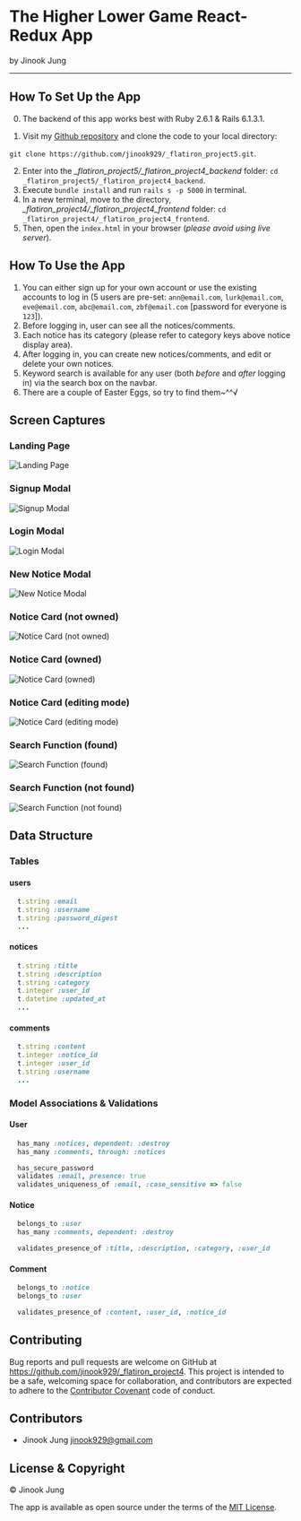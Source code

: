 # The Higher Lower Game React-Redux App

by Jinook Jung

* * * * * * * * * *

## How To Set Up the App

0. The backend of this app works best with Ruby 2.6.1 & Rails 6.1.3.1.

1. Visit my [Github repository](https://github.com/jinook929/_flatiron_project5) and clone the code to your local directory:

 `git clone https://github.com/jinook929/_flatiron_project5.git`.

2. Enter into the *_flatiron_project5/_flatiron_project4_backend* folder: `cd _flatiron_project5/_flatiron_project4_backend`.
3. Execute `bundle install` and run `rails s -p 5000` in terminal.
4. In a new terminal, move to the directory, *_flatiron_project4/_flatiron_project4_frontend* folder: `cd _flatiron_project4/_flatiron_project4_frontend`.
5. Then, open the `index.html` in your browser (*please avoid using live server*).

## How To Use the App

1. You can either sign up for your own account or use the existing accounts to log in (5 users are pre-set: `ann@email.com`, `lurk@email.com`, `eve@email.com`, `abc@email.com`, `zbf@email.com` [password for everyone is `123`]).
2. Before logging in, user can see all the notices/comments.
3. Each notice has its category (please refer to category keys above notice display area).
4. After logging in, you can create new notices/comments, and edit or delete your own notices.
5. Keyword search is available for any user (both *before* and *after* logging in) via the search box on the navbar.
6. There are a couple of Easter Eggs, so try to find them~^^√

## Screen Captures

### Landing Page

![Landing Page](./_flatiron_project4_frontend/images/01_landing.png)

### Signup Modal

![Signup Modal](./_flatiron_project4_frontend/images/02_signup_modal.png)

### Login Modal

![Login Modal](./_flatiron_project4_frontend/images/03_login_modal.png)

### New Notice Modal

![New Notice Modal](./_flatiron_project4_frontend/images/04_new_notice_modal.png)

### Notice Card (not owned)

![Notice Card (not owned)](./_flatiron_project4_frontend/images/05_notice_card.png)

### Notice Card (owned)

![Notice Card (owned)](./_flatiron_project4_frontend/images/06_notice_card_owned.png)

### Notice Card (editing mode)

![Notice Card (editing mode)](./_flatiron_project4_frontend/images/07_notice_card_edit.png)

### Search Function (found)

![Search Function (found)](./_flatiron_project4_frontend/images/08_search.png)

### Search Function (not found)

![Search Function (not found)](./_flatiron_project4_frontend/images/09_search_not_found.png)

## Data Structure

### Tables

#### users

``` ruby
  t.string :email
  t.string :username
  t.string :password_digest
  ...
```

#### notices

``` ruby
  t.string :title
  t.string :description
  t.string :category
  t.integer :user_id
  t.datetime :updated_at
  ...
```

#### comments

``` ruby
  t.string :content
  t.integer :notice_id
  t.integer :user_id
  t.string :username
  ...
```

### Model Associations & Validations

#### User

``` ruby
  has_many :notices, dependent: :destroy
  has_many :comments, through: :notices

  has_secure_password
  validates :email, presence: true
  validates_uniqueness_of :email, :case_sensitive => false
```

#### Notice

``` ruby
  belongs_to :user
  has_many :comments, dependent: :destroy

  validates_presence_of :title, :description, :category, :user_id
```

#### Comment

``` ruby
  belongs_to :notice
  belongs_to :user

  validates_presence_of :content, :user_id, :notice_id
```

## Contributing

Bug reports and pull requests are welcome on GitHub at https://github.com/jinook929/_flatiron_project4. This project is intended to be a safe, welcoming space for collaboration, and contributors are expected to adhere to the [Contributor Covenant](contributor-covenant.org) code of conduct.

## Contributors

* Jinook Jung <jinook929@gmail.com>

## License & Copyright

© Jinook Jung

The app is available as open source under the terms of the [MIT License](http://opensource.org/licenses/MIT).
